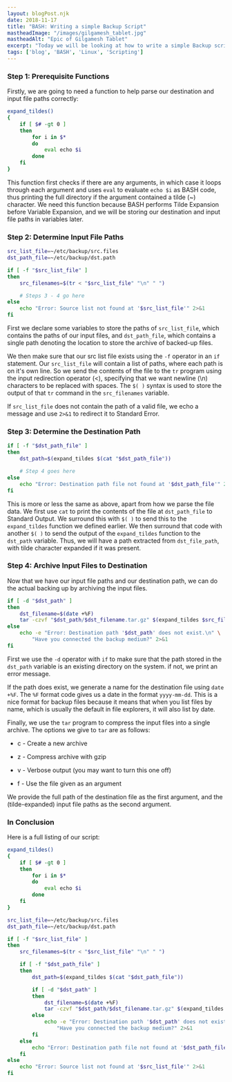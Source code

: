 ```yaml
---
layout: blogPost.njk
date: 2018-11-17
title: "BASH: Writing a simple Backup Script"
mastheadImage: "/images/gilgamesh_tablet.jpg"
mastheadAlt: "Epic of Gilgamesh Tablet"
excerpt: "Today we will be looking at how to write a simple Backup script using BASH and various Unix tools. Our script will determine the destination path and input file names by reading a plain-text file. It will then compress the input files into an archive in the destination path."
tags: ['blog', 'BASH', 'Linux', 'Scripting']
---
```


### Step 1: Prerequisite Functions

Firstly, we are going to need a function to help parse our destination and input file paths correctly:

```bash
expand_tildes()
{
    if [ $# -gt 0 ]
    then
        for i in $*
        do
            eval echo $i
        done
    fi
}
```

This function first checks if there are any arguments, in which case it loops through each argument and uses `eval` to evaluate `echo $i` as BASH code, thus printing the full directory if the argument contained a tilde (~) character. We need this function because BASH performs Tilde Expansion before Variable Expansion, and we will be storing our destination and input file paths in variables later.

### Step 2: Determine Input File Paths

```bash
src_list_file=~/etc/backup/src.files
dst_path_file=~/etc/backup/dst.path

if [ -f "$src_list_file" ]
then
    src_filenames=$(tr < "$src_list_file" "\n" " ")

    # Steps 3 - 4 go here
else
    echo "Error: Source list not found at '$src_list_file'" 2>&1
fi
```

First we declare some variables to store the paths of `src_list_file`, which contains the paths of our input files, and `dst_path_file`, which contains a single path denoting the location to store the archive of backed-up files.

We then make sure that our src list file exists using the `-f` operator in an `if` statement. Our `src_list_file` will contain a list of paths, where each path is on it's own line. So we send the contents of the file to the `tr` program using the input redirection operator (<), specifying that we want newline (\n) characters to be replaced with spaces. The `$( )` syntax is used to store the output of that `tr` command in the `src_filenames` variable.

If `src_list_file` does not contain the path of a valid file, we echo a message and use `2>&1` to redirect it to Standard Error.

### Step 3: Determine the Destination Path

```bash
if [ -f "$dst_path_file" ]
then
    dst_path=$(expand_tildes $(cat "$dst_path_file"))

    # Step 4 goes here
else
    echo "Error: Destination path file not found at '$dst_path_file'" 2>&1
fi
```

This is more or less the same as above, apart from how we parse the file data. We first use `cat` to print the contents of the file at `dst_path_file` to Standard Output. We surround this with `$( )` to send this to the `expand_tildes` function we defined earlier. We then surround that code with another `$( )` to send the output of the `expand_tildes` function to the `dst_path` variable. Thus, we will have a path extracted from `dst_file_path`, with tilde character expanded if it was present.

### Step 4: Archive Input Files to Destination

Now that we have our input file paths and our destination path, we can do the actual backing up by archiving the input files.

```bash
if [ -d "$dst_path" ]
then
    dst_filename=$(date +%F)
    tar -czvf "$dst_path/$dst_filename.tar.gz" $(expand_tildes $src_filenames)
else
    echo -e "Error: Destination path '$dst_path' does not exist.\n" \
        "Have you connected the backup medium?" 2>&1
fi
```

First we use the `-d` operator with `if` to make sure that the path stored in the `dst_path` variable is an existing directory on the system. if not, we print an error message.

If the path does exist, we generate a name for the destination file using `date +%F`. The `%F` format code gives us a date in the format `yyyy-mm-dd`. This is a nice format for backup files because it means that when you list files by name, which is usually the default in file explorers, it will also list by date.  

Finally, we use the `tar` program to compress the input files into a single archive. The options we give to `tar` are as follows:


* c - Create a new archive

* z - Compress archive with gzip

* v - Verbose output (you may want to turn this one off)

* f - Use the file given as an argument


We provide the full path of the destination file as the first argument, and the (tilde-expanded) input file paths as the second argument.

### In Conclusion

Here is a full listing of our script:

```bash
expand_tildes()
{
    if [ $# -gt 0 ]
    then
        for i in $*
        do
            eval echo $i
        done
    fi
}

src_list_file=~/etc/backup/src.files
dst_path_file=~/etc/backup/dst.path

if [ -f "$src_list_file" ]
then
    src_filenames=$(tr < "$src_list_file" "\n" " ")

    if [ -f "$dst_path_file" ]
    then
        dst_path=$(expand_tildes $(cat "$dst_path_file"))

        if [ -d "$dst_path" ]
        then
            dst_filename=$(date +%F)
            tar -czvf "$dst_path/$dst_filename.tar.gz" $(expand_tildes $src_filenames)
        else
            echo -e "Error: Destination path '$dst_path' does not exist.\n" \
                "Have you connected the backup medium?" 2>&1
        fi
    else
        echo "Error: Destination path file not found at '$dst_path_file'" 2>&1
    fi
else
    echo "Error: Source list not found at '$src_list_file'" 2>&1
fi
```

